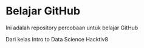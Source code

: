 # Belajar GitHub

Ini adalah repository percobaan untuk belajar GitHub

Dari kelas Intro to Data Science Hacktiv8